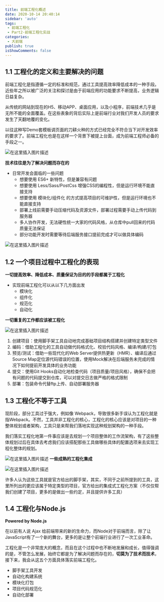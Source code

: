 ```yaml
---
title: 前端工程化概述
date: 2020-10-14 20:40:14
sidebar: 'auto'
tags:
 - 前端工程化
 - Part2·前端工程化实战
categories:
 - 大前端
publish: true 
isShowComments: false
---
```




## 1.1 工程化的定义和主要解决的问题

前端工程化是指遵循一定的标准和规范，通过工具提高效率降低成本的一种手段。近些年之所以被广泛的关注和探讨是由于前端应用的功能要求不断提高，业务逻辑日益复杂。

从传统的网站到现在的H5、移动APP、桌面应用，以及小程序，前端技术几乎是无所不能的全面覆盖。在这些表象的背后实际上是前端行业对我们开发人员的要求发生了天翻地覆的变化。

以往这种写Demo套模板调页面的刀耕火种的方式已经完全不符合当下对开发效率的要求了。前端工程化也是在这样一个背景下被提上台面，成为前端工程师必备的手段之一。

![在这里插入图片描述](https://img-blog.csdnimg.cn/20201014194256511.png?x-oss-process=image/watermark,type_ZmFuZ3poZW5naGVpdGk,shadow_10,text_aHR0cHM6Ly9ibG9nLmNzZG4ubmV0L3FxXzQ1MTQ5MjU2,size_16,color_FFFFFF,t_70#pic_center)


**技术往往是为了解决问题而存在的**

- 日常开发会面临的一些问题
	* 想要使用 ES6+ 新特性，但是兼容有问题
	* 想要使用 Less/Sass/PostCss 增强CSS的编程性，但是运行环境不能直接支持
	* 想要使用 模块化/组件化 的方式提高项目的可维护性，但是运行环境也不能直接支持
	* 部署上线前需要手动压缩代码及资源文件，部署过程需要手动上传代码到服务器
	* 多人协作开发，无法硬性统一大家的代码风格，从仓库中pull回来的代码质量无法保证
	* 部分功能开发时需要等待后端服务接口提前完成才可以做具体编码

![在这里插入图片描述](https://img-blog.csdnimg.cn/20201014195103363.png?x-oss-process=image/watermark,type_ZmFuZ3poZW5naGVpdGk,shadow_10,text_aHR0cHM6Ly9ibG9nLmNzZG4ubmV0L3FxXzQ1MTQ5MjU2,size_16,color_FFFFFF,t_70#pic_center)

## 1.2 一个项目过程中工程化的表现
**一切提高效率、降低成本、质量保证为目的的手段都属于工程化**

- 实现前端工程化可以从以下几方面出发
	* 模块化
	* 组件化
	* 规范化
	* 自动化


**一切重复的工作都应该被工程化**

![在这里插入图片描述](https://img-blog.csdnimg.cn/20201014195441874.png?x-oss-process=image/watermark,type_ZmFuZ3poZW5naGVpdGk,shadow_10,text_aHR0cHM6Ly9ibG9nLmNzZG4ubmV0L3FxXzQ1MTQ5MjU2,size_16,color_FFFFFF,t_70#pic_center)
1. 创建项目：使用脚手架工具自动地完成基础项目结构搭建并创建特定类型文件
2. 编码：借助工程化的工具自动做代码格式化、校验代码风格、编译/构建/打包
3. 预览/测试：借助一些现代化的Web Server提供热更新（HMR）、编译后通过Source Map定位源代码错误的位置，使用Mock解决在后端服务未完成的情况下如何提前开发具体的业务功能
4. 提交：使用Git Hooks自动化地检查代码（项目质量/项目风格），确保不会把有问题的代码提交到仓库，可以对提交日志做严格的格式限制
5. 部署：包装命令代替ftp上传、自动部署服务器

## 1.3 工程化不等于工具
现阶段，部分工具过于强大，例如像 Webpack，导致很多新手误认为工程化就是指Webpack。不然，工具并非工程化的核心，工程化的核心应该是对项目的一种整体规划或者架构，工具只是来帮我们落地实现这种规划架构的一种手段。

我们落实工程化地第一件事应该是去规划一个项目整体的工作流架构，有了这些整体规划过后在具体去考虑我们应该搭配那些工具做哪些具体的配置选项来去实现工程化整体的规划。

![在这里插入图片描述](https://img-blog.csdnimg.cn/20201014201534461.png?x-oss-process=image/watermark,type_ZmFuZ3poZW5naGVpdGk,shadow_10,text_aHR0cHM6Ly9ibG9nLmNzZG4ubmV0L3FxXzQ1MTQ5MjU2,size_16,color_FFFFFF,t_70#pic_center)
**一些成熟的工程化集成**

![在这里插入图片描述](https://img-blog.csdnimg.cn/20201014201644176.png?x-oss-process=image/watermark,type_ZmFuZ3poZW5naGVpdGk,shadow_10,text_aHR0cHM6Ly9ibG9nLmNzZG4ubmV0L3FxXzQ1MTQ5MjU2,size_16,color_FFFFFF,t_70#pic_center)

许多人认为这些工具就是官方给出的脚手架，其实，不同于之前所提到的工具，这里所列出的更应该属于特定类型的项目，官方给出的集成式工程化方案（不仅仅帮我们创建了项目，更多的是做出一些约定，并且提供许多工具）

## 1.4 工程化与Node.js
**Powered by Node.js**

在以前有人说 Ajax 给前端带来的新的生命力，而Node对于前端而言，除了让JavaScript有了一个新的舞台，更多的是让整个前端行业进行了一次工业革命。

工程化是一个非常庞大的概念，而且在这个过程中也不断地发展和成长，值得强调的是，不管怎么发展，始终它都是为了解决问题而存在的，**切莫为了技术而技术**，接下来，我会从这五个方面具体落实前端工程化。

- 脚手架工具开发
- 自动化构建系统
- 模块化打包
- 项目代码规范化
- 自动化部署
